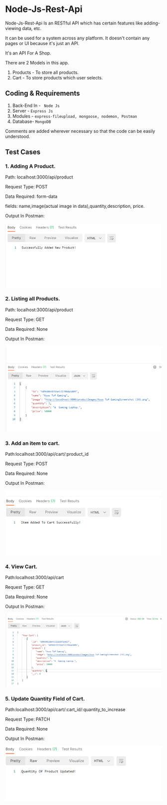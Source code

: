 # Node-Js-Rest-Api


Node-Js-Rest-Api Is an RESTful API which has certain features like adding-viewing data, etc.

It can be used for a system across any platform. It doesn't contain any pages or UI because it's just an API.

It's an API For A Shop.

There are 2 Models in this app.

1. Products - To store all products.
2. Cart - To store products which user selects.

## Coding & Requirements

1. Back-End In - ``` Node Js```
2. Server - ``` Express Js ```
3. Modules - ``` express-fileupload, mongoose, nodemon, Postman ```
4. Database- ``` MongoDB ```


Comments are added wherever necessary so that the code can be easily understood.

## Test Cases 

### 1. Adding A Product.

Path: localhost:3000/api/product

Request Type: POST

Data Required: form-data

fields: name,image(actual image in data),quantity,description, price.

Output In Postman:

![1](https://github.com/damletanmay/node-js-rest-api/blob/main/test_cases/1.png)

### 2. Listing all Products.

Path: localhost:3000/api/product

Request Type: GET

Data Required: None

Output In Postman:

![2](https://github.com/damletanmay/node-js-rest-api/blob/main/test_cases/2.png)

### 3. Add an item to cart.

Path:localhost:3000/api/cart/:product_id

Request Type: POST

Data Required: None

Output In Postman:

![3](https://github.com/damletanmay/node-js-rest-api/blob/main/test_cases/3.png)

### 4. View Cart.

Path:localhost:3000/api/cart

Request Type: GET

Data Required: None

Output In Postman:

![4](https://github.com/damletanmay/node-js-rest-api/blob/main/test_cases/4.png)

### 5. Update Quantity Field of Cart.

Path:localhost:3000/api/cart/:cart_id/:quantity_to_increase

Request Type: PATCH

Data Required: None

Output In Postman:

![5](https://github.com/damletanmay/node-js-rest-api/blob/main/test_cases/5.png)
